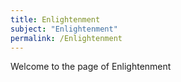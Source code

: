 ```yaml
---
title: Enlightenment
subject: "Enlightenment"
permalink: /Enlightenment
---
```


Welcome to the page of Enlightenment
